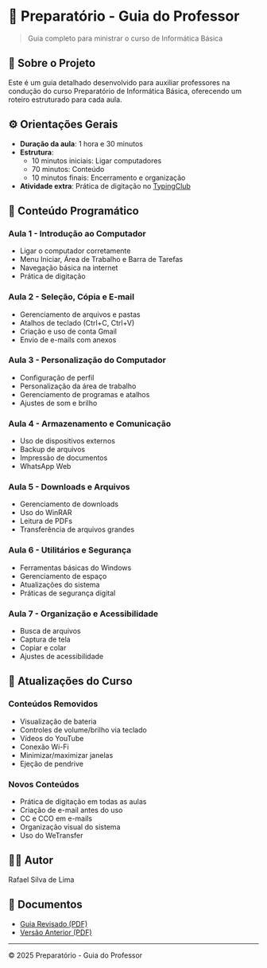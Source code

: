 # 📘 Preparatório - Guia do Professor

> Guia completo para ministrar o curso de Informática Básica

## 📝 Sobre o Projeto

Este é um guia detalhado desenvolvido para auxiliar professores na condução do curso Preparatório de Informática Básica, oferecendo um roteiro estruturado para cada aula.

## ⚙️ Orientações Gerais

- **Duração da aula**: 1 hora e 30 minutos
- **Estrutura**:
  - 10 minutos iniciais: Ligar computadores
  - 70 minutos: Conteúdo
  - 10 minutos finais: Encerramento e organização
- **Atividade extra**: Prática de digitação no [TypingClub](https://www.typingclub.com)

## 🎯 Conteúdo Programático

### Aula 1 - Introdução ao Computador
- Ligar o computador corretamente
- Menu Iniciar, Área de Trabalho e Barra de Tarefas
- Navegação básica na internet
- Prática de digitação

### Aula 2 - Seleção, Cópia e E-mail
- Gerenciamento de arquivos e pastas
- Atalhos de teclado (Ctrl+C, Ctrl+V)
- Criação e uso de conta Gmail
- Envio de e-mails com anexos

### Aula 3 - Personalização do Computador
- Configuração de perfil
- Personalização da área de trabalho
- Gerenciamento de programas e atalhos
- Ajustes de som e brilho

### Aula 4 - Armazenamento e Comunicação
- Uso de dispositivos externos
- Backup de arquivos
- Impressão de documentos
- WhatsApp Web

### Aula 5 - Downloads e Arquivos
- Gerenciamento de downloads
- Uso do WinRAR
- Leitura de PDFs
- Transferência de arquivos grandes

### Aula 6 - Utilitários e Segurança
- Ferramentas básicas do Windows
- Gerenciamento de espaço
- Atualizações do sistema
- Práticas de segurança digital

### Aula 7 - Organização e Acessibilidade
- Busca de arquivos
- Captura de tela
- Copiar e colar
- Ajustes de acessibilidade

## 🔄 Atualizações do Curso

### Conteúdos Removidos
- Visualização de bateria
- Controles de volume/brilho via teclado
- Vídeos do YouTube
- Conexão Wi-Fi
- Minimizar/maximizar janelas
- Ejeção de pendrive

### Novos Conteúdos
- Prática de digitação em todas as aulas
- Criação de e-mail antes do uso
- CC e CCO em e-mails
- Organização visual do sistema
- Uso do WeTransfer

## 👨‍🏫 Autor
Rafael Silva de Lima

## 📄 Documentos
- [Guia Revisado (PDF)](Preparatorio_revisado.pdf)
- [Versão Anterior (PDF)](Preparatorio.pdf)

---
© 2025 Preparatório - Guia do Professor